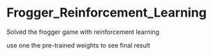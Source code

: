 # Frogger_Reinforcement_Learning
Solved the frogger game with reinforcement learning

use one the pre-trained weights to see final result
